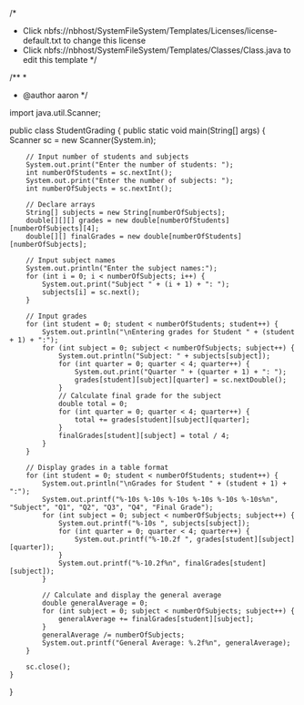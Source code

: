 /*
 * Click nbfs://nbhost/SystemFileSystem/Templates/Licenses/license-default.txt to change this license
 * Click nbfs://nbhost/SystemFileSystem/Templates/Classes/Class.java to edit this template
 */

/**
 *
 * @author aaron
 */


import java.util.Scanner;

public class StudentGrading {
    public static void main(String[] args) {
        Scanner sc = new Scanner(System.in);

        // Input number of students and subjects
        System.out.print("Enter the number of students: ");
        int numberOfStudents = sc.nextInt();
        System.out.print("Enter the number of subjects: ");
        int numberOfSubjects = sc.nextInt();

        // Declare arrays
        String[] subjects = new String[numberOfSubjects];
        double[][][] grades = new double[numberOfStudents][numberOfSubjects][4];
        double[][] finalGrades = new double[numberOfStudents][numberOfSubjects];

        // Input subject names
        System.out.println("Enter the subject names:");
        for (int i = 0; i < numberOfSubjects; i++) {
            System.out.print("Subject " + (i + 1) + ": ");
            subjects[i] = sc.next();
        }

        // Input grades
        for (int student = 0; student < numberOfStudents; student++) {
            System.out.println("\nEntering grades for Student " + (student + 1) + ":");
            for (int subject = 0; subject < numberOfSubjects; subject++) {
                System.out.println("Subject: " + subjects[subject]);
                for (int quarter = 0; quarter < 4; quarter++) {
                    System.out.print("Quarter " + (quarter + 1) + ": ");
                    grades[student][subject][quarter] = sc.nextDouble();
                }
                // Calculate final grade for the subject
                double total = 0;
                for (int quarter = 0; quarter < 4; quarter++) {
                    total += grades[student][subject][quarter];
                }
                finalGrades[student][subject] = total / 4;
            }
        }

        // Display grades in a table format
        for (int student = 0; student < numberOfStudents; student++) {
            System.out.println("\nGrades for Student " + (student + 1) + ":");
            System.out.printf("%-10s %-10s %-10s %-10s %-10s %-10s%n", "Subject", "Q1", "Q2", "Q3", "Q4", "Final Grade");
            for (int subject = 0; subject < numberOfSubjects; subject++) {
                System.out.printf("%-10s ", subjects[subject]);
                for (int quarter = 0; quarter < 4; quarter++) {
                    System.out.printf("%-10.2f ", grades[student][subject][quarter]);
                }
                System.out.printf("%-10.2f%n", finalGrades[student][subject]);
            }

            // Calculate and display the general average
            double generalAverage = 0;
            for (int subject = 0; subject < numberOfSubjects; subject++) {
                generalAverage += finalGrades[student][subject];
            }
            generalAverage /= numberOfSubjects;
            System.out.printf("General Average: %.2f%n", generalAverage);
        }

        sc.close();
    }
}
